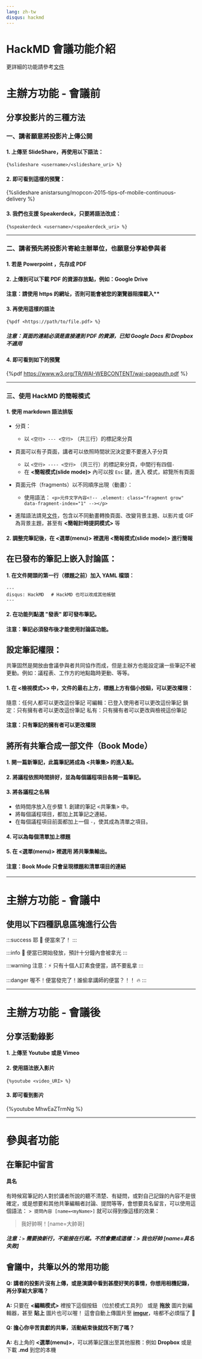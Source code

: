```yaml
---
lang: zh-tw
disqus: hackmd
---
```


HackMD 會議功能介紹
===
更詳細的功能請參考[文件](https://hackmd.io/features) 
# 主辦方功能 - 會議前

分享投影片的三種方法
---
### 一、講者願意將投影片上傳公開

#### 1. 上傳至 SlideShare，再使用以下語法：
`{%slideshare <username>/<slideshare_uri> %}`

#### 2. 即可看到這樣的預覽：
{%slideshare anistarsung/mopcon-2015-tips-of-mobile-continuous-delivery %}

#### 3. 我們也支援 Speakerdeck，只要將語法改成：
`{%speakerdeck <username>/<speakerdeck_uri> %}`

---

### 二、講者預先將投影片寄給主辦單位，也願意分享給參與者

#### 1. 若是 Powerpoint ，先存成 PDF

#### 2. 上傳到可以下載 PDF 的資源存放點，例如：Google Drive

#### 注意：請使用 https 的網址，否則可能會被您的瀏覽器阻擋載入**

#### 3. 再使用這樣的語法
`{%pdf <https://path/to/file.pdf> %}`

##### 注意：頁面的連結必須是直接連到 PDF 的資源，已知 Google Docs 和 Dropbox 不適用

#### 4. 即可看到如下的預覽
{%pdf https://www.w3.org/TR/WAI-WEBCONTENT/wai-pageauth.pdf %}

---

### 三、使用 HackMD 的簡報模式

#### 1. 使用 markdown 語法排版
* 分頁：
    * 以 `<空行> --- <空行>` （共三行）的標記來分頁

* 頁面可以有子頁面，講者可以依照時間狀況決定要不要進入子分頁
    * 以 `<空行> ---- <空行>` （共三行）的標記來分頁，中間行有四個`-`
    * 在 **<簡報模式(slide mode)>** 內可以按 `Esc` 鍵，進入 **<Overview>** 模式，綜覽所有頁面

* 頁面元件（fragments）以不同順序出現（動畫）：
    * 使用語法： `<p>元件文字內容<!-- .element: class="fragment grow" data-fragment-index="1" --></p>` 

* 進階語法請見[文件](https://hackmd.io/slide-example?both)，包含以不同動畫轉換頁面、改變背景主題、以影片或 GIF 為背景主題，甚至有 **<簡報計時提詞模式>** 等

#### 2. 調整完筆記後，在 **<選單(menu)>** 裡選用 **<簡報模式(slide mode)>** <i class="fa fa-tv"></i> 進行簡報

在已發布的筆記上嵌入討論區：
---
#### 1. 在文件開頭的第一行（標題之前）加入 YAML 檔頭：
```
---
disqus: HackMD 　# HackMD 也可以改成其他帳號
---
```
#### 2. 在功能列點選 **"發表"** 即可發布筆記。

#### 注意：筆記必須發布後才能使用討論區功能。

設定筆記權限：
---
共筆固然是開放由會議參與者共同協作而成，但是主辦方也能設定讓一些筆記不被更動。例如：議程表、工作方的地點臨時更動、等等。

#### 1. 在 **<檢視模式>>** 中，文件的最右上方，標題上方有個小按鈕，可以更改權限：

<i class="fa fa-leaf fa-fw"></i> 隨意：任何人都可以更改這份筆記
<i class="fa fa-pencil fa-fw"></i> 可編輯：已登入使用者可以更改這份筆記
<i class="fa fa-lock fa-fw"></i> 鎖定：只有擁有者可以更改這份筆記
<i class="fa fa-hand-stop-o fa-fw"></i> 私有：只有擁有者可以更改與檢視這份筆記

#### 注意：只有筆記的擁有者可以更改權限


將所有共筆合成一部文件（Book Mode）
---
#### 1. 開一篇新筆記，此篇筆記將成為 <共筆集> 的進入點。

#### 2. 將議程依照時間排好，並為每個議程項目各開一篇筆記。

#### 3. 將各議程之名稱
* 依時間序放入在步驟 1. 創建的筆記 <共筆集> 中。
* 將每個議程項目，都加上其筆記之連結，
* 在每個議程項目前面都加上一個 `-`，使其成為清單之項目。

#### 4. 可以為每個清單加上標題

#### 5. 在 **<選單(menu)>** 裡選用 **<Book Mode>** <i class="fa fa-book"></i> 將共筆集輸出。

#### 注意：Book Mode 只會呈現標題和清單項目的連結

---
# 主辦方功能 - 會議中

## 使用以下四種訊息區塊進行公告

:::success
耶 :tada: 便當來了！
:::

:::info
:mega: 便當已開始發放，預計十分鐘內會被拿光
:::

:::warning
注意：:zap: 只有十個人訂素食便當，請不要亂拿
:::

:::danger
喔不！便當發完了！誰偷拿講師的便當？！！ :fire: 
:::

---
# 主辦方功能 - 會議後

## 分享活動錄影

#### 1. 上傳至 Youtube 或是 Vimeo

#### 2. 使用語法嵌入影片
`{%youtube <video_URI> %}`

#### 3. 即可看到影片
{%youtube MhwEaZTrmNg %}

---

# 參與者功能

## 在筆記中留言

#### 具名
有時候寫筆記的人對於講者所說的聽不清楚、有疑問，或對自己記錄的內容不是很確定，或是想要和其他共筆編輯者討論、提問等等，會想要具名留言，可以使用這個語法：
`> 提問內容 [name=<myName>]`
就可以得到像這樣的效果：
> 我好帥啊！[name=大帥哥]

##### 注意：`>` 需要換新行，不能接在行尾。不然會變成這樣：> 我也好帥 [name=具名失敗]

## 會議中，共筆以外的常用功能

#### **Q: 講者的投影片沒有上傳，或是演講中看到甚麼好笑的事情，你想用相機記錄，再分享給大家嗎？**

**A:** 只要在 **<編輯模式>** 裡按下這個按鈕 <i class="fa fa-camera"></i>（位於模式工具列）
或是 **拖放** 圖片到編輯器，甚至 **貼上** 圖片也可以喔！
這會自動上傳圖片至 **[imgur](http://imgur.com)**，啥都不必煩惱了 :tada:

#### **Q: 擔心你辛苦貢獻的共筆，活動結束後就找不到了嗎？**

**A:** 右上角的 **<選單(menu)>**，可以將筆記匯出至其他服務：例如 **Dropbox** <i class="fa fa-dropbox"></i> 
或是下載 **.md** <i class="fa fa-file-text"></i> 到您的本機
